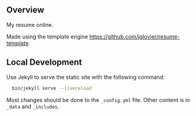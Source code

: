 ## Overview

My resume online.

Made using the template engine https://github.com/jglovier/resume-template.

## Local Development

Use Jekyll to serve the static site with the following command:

```bash
  bin/jekyll serve --livereload
```

Most changes should be done to the `_config.yml` file. Other content is in
`_data` and `_includes`.

